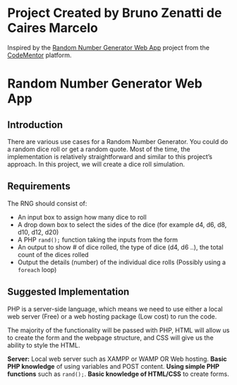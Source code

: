 # Project Created by Bruno Zenatti de Caires Marcelo
Inspired by the [Random Number Generator Web App](https://www.codementor.io/projects/web/random-number-generator-web-app-bz042v8kll) project from the [CodeMentor](https://www.codementor.io/projects) platform.


# Random Number Generator Web App

## Introduction
There are various use cases for a Random Number Generator. You could do a random dice roll or get a random quote. Most of the time, the implementation is relatively straightforward and similar to this project’s approach. In this project, we will create a dice roll simulation.

## Requirements
The RNG should consist of:

- An input box to assign how many dice to roll
- A drop down box to select the sides of the dice (for example d4, d6, d8, d10, d12, d20)
- A PHP `rand();` function taking the inputs from the form
- An output to show # of dice rolled, the type of dice (d4, d6 ..), the total count of the dices rolled
- Output the details (number) of the individual dice rolls (Possibly using a `foreach` loop)

## Suggested Implementation
PHP is a server-side language, which means we need to use either a local web server (Free) or a web hosting package (Low cost) to run the code.

The majority of the functionality will be passed with PHP, HTML will allow us to create the form and the webpage structure, and CSS will give us the ability to style the HTML.

**Server:** Local web server such as XAMPP or WAMP OR Web hosting.
**Basic PHP knowledge** of using variables and POST content.
**Using simple PHP functions** such as `rand();`.
**Basic knowledge of HTML/CSS** to create forms.
